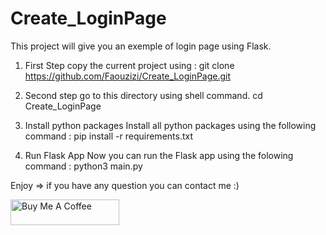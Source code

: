 # Create_LoginPage
This project will give you an exemple of login page using Flask. 

1. First Step 
copy the current project using : git clone https://github.com/Faouzizi/Create_LoginPage.git

2. Second step
go to this directory using shell command. 
cd Create_LoginPage

3. Install python packages
Install all python packages using the following command : pip install -r requirements.txt

4. Run Flask App
Now you can run the Flask app using the folowing command : python3 main.py

Enjoy => if you have any question you can contact me :) 

<a href="https://www.buymeacoffee.com/faoel" target="_blank"><img src="https://cdn.buymeacoffee.com/buttons/default-orange.png" alt="Buy Me A Coffee" height="41" width="174"></a>
